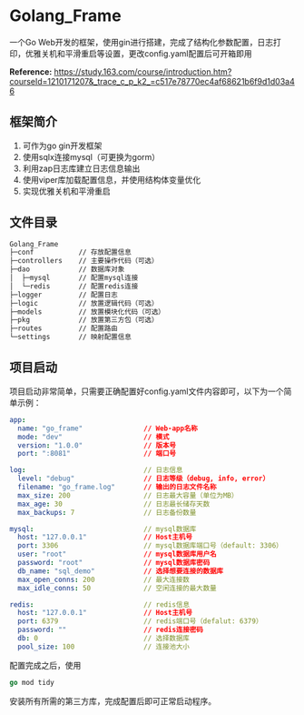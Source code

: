 # Golang_Frame
一个Go Web开发的框架，使用gin进行搭建，完成了结构化参数配置，日志打印，优雅关机和平滑重启等设置，更改config.yaml配置后可开箱即用

**Reference:** https://study.163.com/course/introduction.htm?courseId=1210171207&_trace_c_p_k2_=c517e78770ec4af68621b6f9d1d03a46

## 框架简介

1. 可作为go gin开发框架
2. 使用sqlx连接mysql（可更换为gorm）
3. 利用zap日志库建立日志信息输出
4. 使用viper库加载配置信息，并使用结构体变量优化
5. 实现优雅关机和平滑重启

## 文件目录

```bash
Golang_Frame
├─conf           // 存放配置信息
├─controllers    // 主要操作代码（可选）
├─dao            // 数据库对象
│  ├─mysql       // 配置mysql连接
│  └─redis       // 配置redis连接
├─logger         // 配置日志
├─logic          // 放置逻辑代码（可选）
├─models         // 放置模块化代码（可选）
├─pkg            // 放置第三方包（可选）
├─routes         // 配置路由
└─settings       // 映射配置信息
```

## 项目启动

项目启动非常简单，只需要正确配置好config.yaml文件内容即可，以下为一个简单示例：

```yaml
app:
  name: "go_frame"               // Web-app名称
  mode: "dev"                    // 模式
  version: "1.0.0"               // 版本号
  port: ":8081"                  // 端口号

log:                             // 日志信息
  level: "debug"                 // 日志等级（debug, info, error）
  filename: "go_frame.log"       // 输出的日志文件名称
  max_size: 200                  // 日志最大容量（单位为MB）
  max_age: 30                    // 日志最长储存天数
  max_backups: 7                 // 日志备份数量

mysql:                           // mysql数据库
  host: "127.0.0.1"              // Host主机号
  port: 3306                     // mysql数据库端口号（default: 3306）
  user: "root"                   // mysql数据库用户名
  password: "root"               // mysql数据库密码
  db_name: "sql_demo"            // 选择想要连接的数据库
  max_open_conns: 200            // 最大连接数
  max_idle_conns: 50             // 空闲连接的最大数量

redis:                           // redis信息
  host: "127.0.0.1"              // Host主机号
  port: 6379                     // redis端口号（defalut: 6379）
  password: ""                   // redis连接密码
  db: 0                          // 选择数据库
  pool_size: 100                 // 连接池大小
```

配置完成之后，使用

```go
go mod tidy
```

安装所有所需的第三方库，完成配置后即可正常启动程序。

